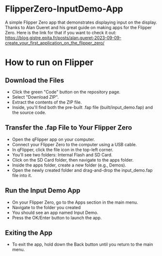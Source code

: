 # FlipperZero-InputDemo-App
A simple Flipper Zero app that demonstrates displaying input on the display. Thanks to Alan Gueret and his great guide on making apps for the Flipper Zero. Here is the link for that if you want to check it out: https://blog.gistre.epita.fr/posts/alan.gueret-2023-09-09-create_your_first_application_on_the_flipper_zero/ 

# How to run on Flipper
## Download the Files
  - Click the green "Code" button on the repository page.
  - Select "Download ZIP".
  - Extract the contents of the ZIP file.
  - Inside, you'll find both the pre-built .fap file (built/input_demo.fap) and the source code.
## Transfer the .fap File to Your Flipper Zero
  - Open the qFlipper app on your computer.
  - Connect your Flipper Zero to the computer using a USB cable.
  - In qFlipper, click the file icon in the top-left corner.
  - You'll see two folders: Internal Flash and SD Card.
  - Click on the SD Card folder, then navigate to the apps folder.
  - Inside the apps folder, create a new folder (e.g., Demos).
  - Open the newly created folder and drag-and-drop the input_demo.fap file into it.
## Run the Input Demo App
  - On your Flipper Zero, go to the Apps section in the main menu.
  - Navigate to the folder you created
  - You should see an app named Input Demo.
  - Press the OK/Enter button to launch the app.
## Exiting the App
  - To exit the app, hold down the Back button until you return to the main menu.
